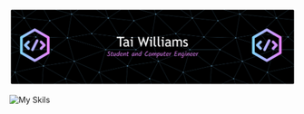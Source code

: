 <img src="github-header-banner.png" alt="Tai Williams Header" width="600" />

![My Skils](https://skillicons.dev/icons?i=arduino,aws,blender,bootstrap,c,cs,cpp,cloudflare,cmake,css,discord,django,eclipse,fastapi,figma,flask,git,github,go,html,ai,java,js,latex,linkedin,matlab,mysql,nextjs,nodejs,npm,opencv,postgres,postman,powershell,py,pycharm,react,ros,sqlite,supabase,sklearn,tailwind,tensorflow,ts,unity,ubuntu,linux,vercel,vite,vscode,windows&perline=7)

<!---
TWilliamsA7/TWilliamsA7 is a ✨ special ✨ repository because its `README.md` (this file) appears on your GitHub profile.
You can click the Preview link to take a look at your changes.
--->

